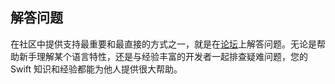 ## 解答问题

在社区中提供支持最重要和最直接的方式之一，就是在[论坛](/community/#forums)上解答问题。无论是帮助新手理解某个语言特性，还是与经验丰富的开发者一起排查疑难问题，您的 Swift 知识和经验都能为他人提供很大帮助。
